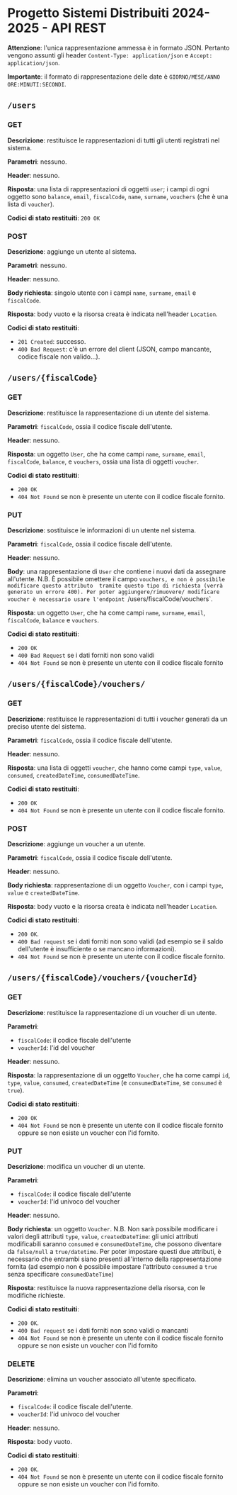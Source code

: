 # Progetto Sistemi Distribuiti 2024-2025 - API REST

**Attenzione**: l'unica rappresentazione ammessa è in formato JSON. Pertanto vengono assunti gli 
header `Content-Type: application/json` e `Accept: application/json`.

**Importante**: il formato di rappresentazione delle date è `GIORNO/MESE/ANNO ORE:MINUTI:SECONDI`.

## `/users`

### GET​

**Descrizione**: restituisce le rappresentazioni di tutti gli utenti registrati nel sistema.

**Parametri**: nessuno.

**Header**: nessuno.

**Risposta**: una lista di rappresentazioni di oggetti `user`; i campi di ogni oggetto sono 
`balance`, `email`, `fiscalCode`, `name`, `surname`, `vouchers` (che è una lista di `voucher`).

**Codici di stato restituiti**: `200 OK`

### POST

**Descrizione**: aggiunge un utente al sistema.

**Parametri**: nessuno.

**Header**: nessuno.

**Body richiesta**: singolo utente con i campi `name`, `surname`, `email` e `fiscalCode`.

**Risposta**: body vuoto e la risorsa creata è indicata nell'header `Location`.

**Codici di stato restituiti**:

* `201 Created`: successo.
* `400 Bad Request`: c'è un errore del client (JSON, campo mancante, codice fiscale non valido...).

## `/users/{fiscalCode}`

### ​GET

**Descrizione**: restituisce la rappresentazione di un utente del sistema.

**Parametri**: `fiscalCode`, ossia il codice fiscale dell'utente.

**Header**: nessuno.

**Risposta**: un oggetto `User`, che ha come campi `name`, `surname`, `email`, `fiscalCode`, 
`balance`, e `vouchers`, ossia una lista di oggetti `voucher`.

**Codici di stato restituiti**: 
* `200 OK`
* `404 Not Found` se non è presente un utente con il codice fiscale fornito.

### PUT

**Descrizione**: sostituisce le informazioni di un utente nel sistema.

**Parametri**: `fiscalCode`, ossia il codice fiscale dell'utente.

**Header**: nessuno.

**Body**: una rappresentazione di `User` che contiene i nuovi dati da assegnare all'utente. 
N.B. È possibile omettere il campo `vouchers, e non è possibile modificare questo attributo 
tramite questo tipo di richiesta (verrà generato un errore 400). Per poter aggiungere/rimuovere/
modificare voucher è necessario usare l'endpoint `/users/fiscalCode/vouchers`.

**Risposta**: un oggetto `User`, che ha come campi `name`, `surname`, `email`, `fiscalCode`, 
`balance` e `vouchers`.

**Codici di stato restituiti**: 
* `200 OK`
* `400 Bad Request` se i dati forniti non sono validi
* `404 Not Found` se non è presente un utente con il codice fiscale fornito

## `/users/{fiscalCode}/vouchers/`

### GET

**Descrizione**: restituisce le rappresentazioni di tutti i voucher generati da un preciso utente 
del sistema.

**Parametri**: `fiscalCode`, ossia il codice fiscale dell'utente.

**Header**: nessuno.

**Risposta**: una lista di oggetti `voucher`, che hanno come campi `type`, `value`, `consumed`, 
`createdDateTime`, `consumedDateTime`.

**Codici di stato restituiti**: 
* `200 OK`
* `404 Not Found` se non è presente un utente con il codice fiscale fornito.

### POST

**Descrizione**: aggiunge un voucher a un utente.

**Parametri**: `fiscalCode`, ossia il codice fiscale dell'utente.

**Header**: nessuno.

**Body richiesta**: rappresentazione di un oggetto `Voucher`, con i campi `type`, `value` e 
`createdDateTime`.

**Risposta**: body vuoto e la risorsa creata è indicata nell'header `Location`.

**Codici di stato restituiti**: 
* `200 OK`.
* `400 Bad request` se i dati forniti non sono validi (ad esempio se il saldo dell'utente è 
                                                        insufficiente o se mancano informazioni).
* `404 Not Found` se non è presente un utente con il codice fiscale fornito.

## `/users/{fiscalCode}/vouchers/{voucherId}`

### GET

**Descrizione**: restituisce la rappresentazione di un voucher di un utente.

**Parametri**: 
* `fiscalCode`: il codice fiscale dell'utente
* `voucherId`: l'id del voucher

**Header**: nessuno.

**Risposta**: la rappresentazione di un oggetto `Voucher`, che ha come campi `id`, `type`, `value`, 
`consumed`, `createdDateTime` (e `consumedDateTime`, se `consumed` è `true`).

**Codici di stato restituiti**: 
* `200 OK`
* `404 Not Found` se non è presente un utente con il codice fiscale fornito oppure se non esiste un 
                  voucher con l'id fornito.

### PUT

**Descrizione**: modifica un voucher di un utente.

**Parametri**: 
* `fiscalCode`: il codice fiscale dell'utente
* `voucherId`: l'id univoco del voucher

**Header**: nessuno.

**Body richiesta**: un oggetto `Voucher`. N.B. Non sarà possibile modificare i valori degli 
attributi `type`, `value`, `createdDateTime`: gli unici attributi modificabili saranno `consumed` e
`consumedDateTime`, che possono diventare da `false/null` a `true/datetime`. Per poter impostare 
questi due attributi, è necessario che entrambi siano presenti all'interno della rappresentazione 
fornita (ad esempio non è possibile impostare l'attributo `consumed` a `true` senza specificare 
`consumedDateTime`)

**Risposta**: restituisce la nuova rappresentazione della risorsa, con le modifiche richieste.

**Codici di stato restituiti**: 
* `200 OK`.
* `400 Bad request` se i dati forniti non sono validi o mancanti
* `404 Not Found` se non è presente un utente con il codice fiscale fornito oppure se non esiste un 
                  voucher con l'id fornito

### DELETE

**Descrizione**: elimina un voucher associato all'utente specificato.

**Parametri**: 
* `fiscalCode`: il codice fiscale dell'utente.
* `voucherId`: l'id univoco del voucher

**Header**: nessuno.

**Risposta**: body vuoto.

**Codici di stato restituiti**: 
* `200 OK`.
* `404 Not Found` se non è presente un utente con il codice fiscale fornito oppure se non esiste un 
                  voucher con l'id fornito.